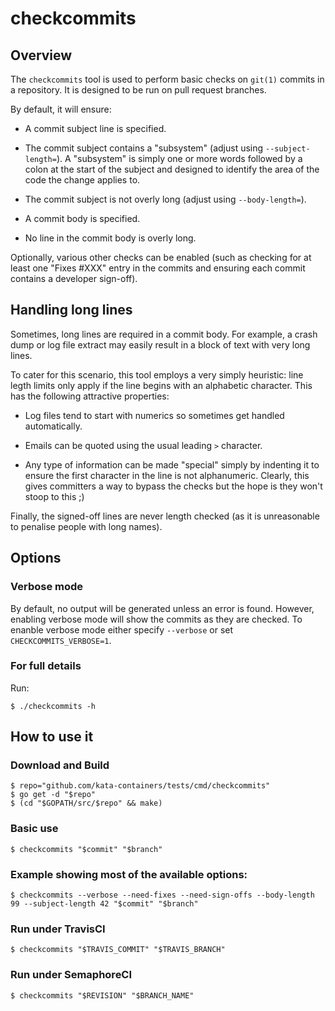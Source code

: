 # checkcommits

## Overview

The `checkcommits` tool is used to perform basic checks on `git(1)`
commits in a repository. It is designed to be run on pull request
branches.

By default, it will ensure:

- A commit subject line is specified.

- The commit subject contains a "subsystem" (adjust using `--subject-length=`).
  A "subsystem" is simply one or more words followed by a colon at the
  start of the subject and designed to identify the area of the code the
  change applies to.

- The commit subject is not overly long (adjust using `--body-length=`).

- A commit body is specified.

- No line in the commit body is overly long.

Optionally, various other checks can be enabled (such as checking for
at least one "Fixes #XXX" entry in the commits and ensuring each commit
contains a developer sign-off).

## Handling long lines

Sometimes, long lines are required in a commit body. For example, a
crash dump or log file extract may easily result in a block of text with
very long lines.

To cater for this scenario, this tool employs a very simply heuristic:
line legth limits only apply if the line begins with an alphabetic
character. This has the following attractive properties:

- Log files tend to start with numerics so sometimes get handled
  automatically.

- Emails can be quoted using the usual leading `>` character.

- Any type of information can be made "special" simply by indenting it
  to ensure the first character in the line is not alphanumeric.
  Clearly, this gives committers a way to bypass the checks but the hope
  is they won't stoop to this ;)

Finally, the signed-off lines are never length checked (as it is
unreasonable to penalise people with long names).

## Options

### Verbose mode

By default, no output will be generated unless an error is found.
However, enabling verbose mode will show the commits as they are
checked. To enanble verbose mode either specify `--verbose` or set
`CHECKCOMMITS_VERBOSE=1`.

### For full details

Run:

```
$ ./checkcommits -h
```

## How to use it

### Download and Build

```
$ repo="github.com/kata-containers/tests/cmd/checkcommits"
$ go get -d "$repo"
$ (cd "$GOPATH/src/$repo" && make)
```

### Basic use

```
$ checkcommits "$commit" "$branch"
```

### Example showing most of the available options:

```
$ checkcommits --verbose --need-fixes --need-sign-offs --body-length 99 --subject-length 42 "$commit" "$branch"
```

### Run under TravisCI

```
$ checkcommits "$TRAVIS_COMMIT" "$TRAVIS_BRANCH"
```

### Run under SemaphoreCI

```
$ checkcommits "$REVISION" "$BRANCH_NAME"
```
